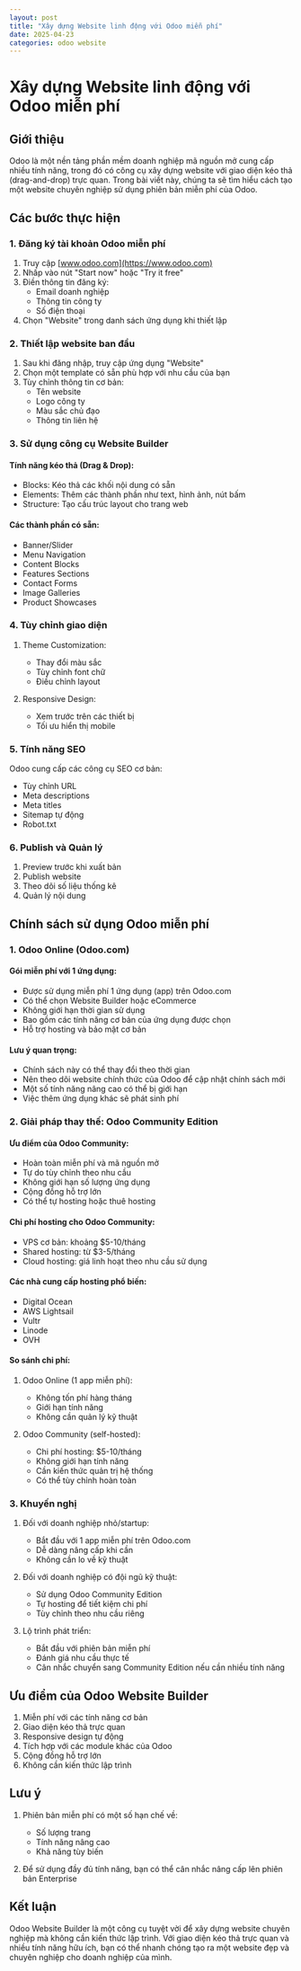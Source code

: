 ```yaml
---
layout: post
title: "Xây dựng Website linh động với Odoo miễn phí"
date: 2025-04-23
categories: odoo website
---
```


# Xây dựng Website linh động với Odoo miễn phí

## Giới thiệu

Odoo là một nền tảng phần mềm doanh nghiệp mã nguồn mở cung cấp nhiều tính năng, trong đó có công cụ xây dựng website với giao diện kéo thả (drag-and-drop) trực quan. Trong bài viết này, chúng ta sẽ tìm hiểu cách tạo một website chuyên nghiệp sử dụng phiên bản miễn phí của Odoo.

## Các bước thực hiện

### 1. Đăng ký tài khoản Odoo miễn phí

1. Truy cập [www.odoo.com](https://www.odoo.com)
2. Nhấp vào nút "Start now" hoặc "Try it free"
3. Điền thông tin đăng ký:
   - Email doanh nghiệp
   - Thông tin công ty
   - Số điện thoại
4. Chọn "Website" trong danh sách ứng dụng khi thiết lập

### 2. Thiết lập website ban đầu

1. Sau khi đăng nhập, truy cập ứng dụng "Website"
2. Chọn một template có sẵn phù hợp với nhu cầu của bạn
3. Tùy chỉnh thông tin cơ bản:
   - Tên website
   - Logo công ty
   - Màu sắc chủ đạo
   - Thông tin liên hệ

### 3. Sử dụng công cụ Website Builder

#### Tính năng kéo thả (Drag & Drop):
- Blocks: Kéo thả các khối nội dung có sẵn
- Elements: Thêm các thành phần như text, hình ảnh, nút bấm
- Structure: Tạo cấu trúc layout cho trang web

#### Các thành phần có sẵn:
- Banner/Slider
- Menu Navigation
- Content Blocks
- Features Sections
- Contact Forms
- Image Galleries
- Product Showcases

### 4. Tùy chỉnh giao diện

1. Theme Customization:
   - Thay đổi màu sắc
   - Tùy chỉnh font chữ
   - Điều chỉnh layout

2. Responsive Design:
   - Xem trước trên các thiết bị
   - Tối ưu hiển thị mobile

### 5. Tính năng SEO

Odoo cung cấp các công cụ SEO cơ bản:
- Tùy chỉnh URL
- Meta descriptions
- Meta titles
- Sitemap tự động
- Robot.txt

### 6. Publish và Quản lý

1. Preview trước khi xuất bản
2. Publish website
3. Theo dõi số liệu thống kê
4. Quản lý nội dung

## Chính sách sử dụng Odoo miễn phí

### 1. Odoo Online (Odoo.com)

#### Gói miễn phí với 1 ứng dụng:
- Được sử dụng miễn phí 1 ứng dụng (app) trên Odoo.com
- Có thể chọn Website Builder hoặc eCommerce
- Không giới hạn thời gian sử dụng
- Bao gồm các tính năng cơ bản của ứng dụng được chọn
- Hỗ trợ hosting và bảo mật cơ bản

#### Lưu ý quan trọng:
- Chính sách này có thể thay đổi theo thời gian
- Nên theo dõi website chính thức của Odoo để cập nhật chính sách mới
- Một số tính năng nâng cao có thể bị giới hạn
- Việc thêm ứng dụng khác sẽ phát sinh phí

### 2. Giải pháp thay thế: Odoo Community Edition

#### Ưu điểm của Odoo Community:
- Hoàn toàn miễn phí và mã nguồn mở
- Tự do tùy chỉnh theo nhu cầu
- Không giới hạn số lượng ứng dụng
- Cộng đồng hỗ trợ lớn
- Có thể tự hosting hoặc thuê hosting

#### Chi phí hosting cho Odoo Community:
- VPS cơ bản: khoảng $5-10/tháng
- Shared hosting: từ $3-5/tháng
- Cloud hosting: giá linh hoạt theo nhu cầu sử dụng

#### Các nhà cung cấp hosting phổ biến:
- Digital Ocean
- AWS Lightsail
- Vultr
- Linode
- OVH

#### So sánh chi phí:
1. Odoo Online (1 app miễn phí):
   - Không tốn phí hàng tháng
   - Giới hạn tính năng
   - Không cần quản lý kỹ thuật

2. Odoo Community (self-hosted):
   - Chi phí hosting: $5-10/tháng
   - Không giới hạn tính năng
   - Cần kiến thức quản trị hệ thống
   - Có thể tùy chỉnh hoàn toàn

### 3. Khuyến nghị

1. Đối với doanh nghiệp nhỏ/startup:
   - Bắt đầu với 1 app miễn phí trên Odoo.com
   - Dễ dàng nâng cấp khi cần
   - Không cần lo về kỹ thuật

2. Đối với doanh nghiệp có đội ngũ kỹ thuật:
   - Sử dụng Odoo Community Edition
   - Tự hosting để tiết kiệm chi phí
   - Tùy chỉnh theo nhu cầu riêng

3. Lộ trình phát triển:
   - Bắt đầu với phiên bản miễn phí
   - Đánh giá nhu cầu thực tế
   - Cân nhắc chuyển sang Community Edition nếu cần nhiều tính năng

## Ưu điểm của Odoo Website Builder

1. Miễn phí với các tính năng cơ bản
2. Giao diện kéo thả trực quan
3. Responsive design tự động
4. Tích hợp với các module khác của Odoo
5. Cộng đồng hỗ trợ lớn
6. Không cần kiến thức lập trình

## Lưu ý

1. Phiên bản miễn phí có một số hạn chế về:
   - Số lượng trang
   - Tính năng nâng cao
   - Khả năng tùy biến

2. Để sử dụng đầy đủ tính năng, bạn có thể cân nhắc nâng cấp lên phiên bản Enterprise

## Kết luận

Odoo Website Builder là một công cụ tuyệt vời để xây dựng website chuyên nghiệp mà không cần kiến thức lập trình. Với giao diện kéo thả trực quan và nhiều tính năng hữu ích, bạn có thể nhanh chóng tạo ra một website đẹp và chuyên nghiệp cho doanh nghiệp của mình.
